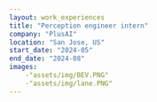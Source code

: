 ```yaml
---
layout: work_experiences
title: "Perception engineer intern"
company: "PlusAI"
location: "San Jose, US"
start_date: "2024-05"
end_date: "2024-08"
images:
    -"assets/img/BEV.PNG"
    -"assets/img/lane.PNG"
---
```




